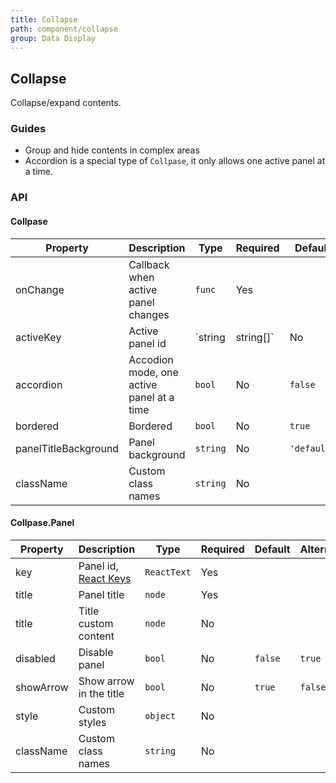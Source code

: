 ```yaml
---
title: Collapse
path: component/collapse
group: Data Display
---
```


## Collapse

Collapse/expand contents.

### Guides

- Group and hide contents in complex areas
- Accordion is a special type of `Collpase`, it only allows one active panel at a time.

### API

#### Collpase

| Property             | Description                               | Type                | Required | Default     | Alternative |
| -------------------- | ----------------------------------------- | ------------------- | -------- | ----------- | ----------- |
| onChange             | Callback when active panel changes        | `func`              | Yes      |             |             |
| activeKey            | Active panel id                           | `string | string[]` | No       |             |             |
| accordion            | Accodion mode, one active panel at a time | `bool`              | No       | `false`     | `true`      |
| bordered             | Bordered                                  | `bool`              | No       | `true`      | `false`     |
| panelTitleBackground | Panel background                          | `string`            | No       | `'default'` | `'none'`    |
| className            | Custom class names                        | `string`            | No       |             |             |

#### Collpase.Panel

| Property  | Description             | Type     | Required | Default | Alternative |
| --------- | ----------------------- | -------- | -------- | ------- | ----------- |
| key       | Panel id, [React Keys](https://reactjs.org/docs/lists-and-keys.html#keys)                 | `ReactText` | Yes      |         |             |
| title     | Panel title             | `node`   | Yes      |         |             |
| title     | Title custom content             | `node`   | No      |         |             |
| disabled  | Disable panel           | `bool`   | No       | `false` | `true`      |
| showArrow | Show arrow in the title | `bool`   | No       | `true`  | `false`     |
| style     | Custom styles           | `object` | No       |         |             |
| className | Custom class names      | `string` | No       |         |             |
